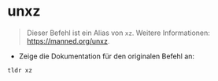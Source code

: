 # unxz

> Dieser Befehl ist ein Alias von `xz`.
> Weitere Informationen: <https://manned.org/unxz>.

- Zeige die Dokumentation für den originalen Befehl an:

`tldr xz`
